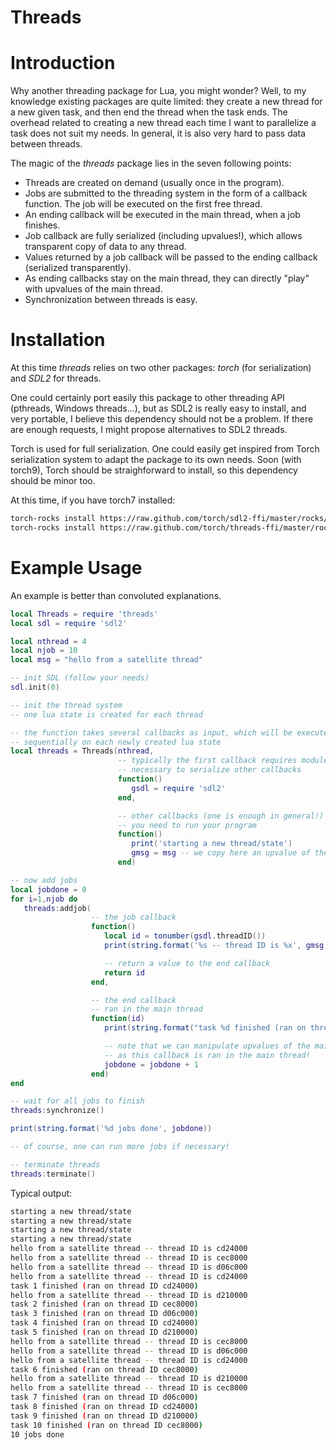 Threads
=======

# Introduction #

Why another threading package for Lua, you might wonder? Well, to my
knowledge existing packages are quite limited: they create a new thread for
a new given task, and then end the thread when the task ends. The overhead
related to creating a new thread each time I want to parallelize a task
does not suit my needs. In general, it is also very hard to pass data
between threads.

The magic of the *threads* package lies in the seven following points:
*   Threads are created on demand (usually once in the program).
*   Jobs are submitted to the threading system in the form of a callback function. The job will be executed on the first free thread.
*   An ending callback will be executed in the main thread, when a job finishes.
*   Job callback are fully serialized (including upvalues!), which allows transparent copy of data to any thread.
*   Values returned by a job callback will be passed to the ending callback (serialized transparently).
*   As ending callbacks stay on the main thread, they can directly "play" with upvalues of the main thread.
*   Synchronization between threads is easy.

# Installation #

At this time *threads* relies on two other packages: *torch* (for
serialization) and *SDL2* for threads.

One could certainly port easily this package to other threading API
(pthreads, Windows threads...), but as SDL2 is really easy to install, and
very portable, I believe this dependency should not be a problem. If there
are enough requests, I might propose alternatives to SDL2 threads.

Torch is used for full serialization. One could easily get inspired from
Torch serialization system to adapt the package to its own needs. Soon
(with torch9), Torch should be straighforward to install, so this
dependency should be minor too.

At this time, if you have torch7 installed:
```sh
torch-rocks install https://raw.github.com/torch/sdl2-ffi/master/rocks/sdl2-scm-1.rockspec
torch-rocks install https://raw.github.com/torch/threads-ffi/master/rocks/threads-scm-1.rockspec
```

# Example Usage #

An example is better than convoluted explanations.

```lua
local Threads = require 'threads'
local sdl = require 'sdl2'

local nthread = 4
local njob = 10
local msg = "hello from a satellite thread"

-- init SDL (follow your needs)
sdl.init(0)

-- init the thread system
-- one lua state is created for each thread

-- the function takes several callbacks as input, which will be executed
-- sequentially on each newly created lua state
local threads = Threads(nthread,
                        -- typically the first callback requires modules
                        -- necessary to serialize other callbacks
                        function()
                           gsdl = require 'sdl2'
                        end,

                        -- other callbacks (one is enough in general!) prepare stuff
                        -- you need to run your program
                        function()
                           print('starting a new thread/state')
                           gmsg = msg -- we copy here an upvalue of the main thread
                        end)

-- now add jobs
local jobdone = 0
for i=1,njob do
   threads:addjob(
                  -- the job callback
                  function()
                     local id = tonumber(gsdl.threadID())
                     print(string.format('%s -- thread ID is %x', gmsg, id))

                     -- return a value to the end callback
                     return id
                  end,

                  -- the end callback
                  -- ran in the main thread
                  function(id)
                     print(string.format("task %d finished (ran on thread ID %x)", i, id))

                     -- note that we can manipulate upvalues of the main thread
                     -- as this callback is ran in the main thread!
                     jobdone = jobdone + 1 
                  end)
end

-- wait for all jobs to finish
threads:synchronize()

print(string.format('%d jobs done', jobdone))

-- of course, one can run more jobs if necessary!

-- terminate threads
threads:terminate()
```

Typical output:

```sh
starting a new thread/state
starting a new thread/state
starting a new thread/state
starting a new thread/state
hello from a satellite thread -- thread ID is cd24000
hello from a satellite thread -- thread ID is cec8000
hello from a satellite thread -- thread ID is d06c000
hello from a satellite thread -- thread ID is cd24000
task 1 finished (ran on thread ID cd24000)
hello from a satellite thread -- thread ID is d210000
task 2 finished (ran on thread ID cec8000)
task 3 finished (ran on thread ID d06c000)
task 4 finished (ran on thread ID cd24000)
task 5 finished (ran on thread ID d210000)
hello from a satellite thread -- thread ID is cec8000
hello from a satellite thread -- thread ID is d06c000
hello from a satellite thread -- thread ID is cd24000
task 6 finished (ran on thread ID cec8000)
hello from a satellite thread -- thread ID is d210000
hello from a satellite thread -- thread ID is cec8000
task 7 finished (ran on thread ID d06c000)
task 8 finished (ran on thread ID cd24000)
task 9 finished (ran on thread ID d210000)
task 10 finished (ran on thread ID cec8000)
10 jobs done
```
